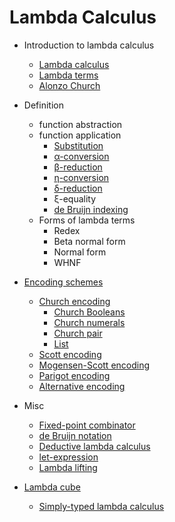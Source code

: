 # Lambda Calculus

* Introduction to lambda calculus
  - [Lambda calculus](./lambda-calculus.md)
  - [Lambda terms](./lambda-terms.md)
  - [Alonzo Church](./alonzo-church.md)

* Definition
  - function abstraction
  - function application
      - [Substitution](./substitution.md)
      - [α-conversion](./alpha-conversion.md)
      - [β-reduction](./beta-reduction.md)
      - [η-conversion](./eta-conversion.md)
      - [δ-reduction](./delta-reduction.md)
      - ξ-equality
      - [de Bruijn indexing](./de-bruijn-indexing.md)
  - Forms of lambda terms
      - Redex
      - Beta normal form
      - Normal form
      - WHNF

* [Encoding schemes](./encoding-schemes.md)
  - [Church encoding](church-encoding.md)
    - [Church Booleans](church-booleans.md)
    - [Church numerals](church-numerals.md)
    - [Church pair](./church-pair.md)
    - [List](church-data-structures.md)
  - [Scott encoding](scott-encoding.md)
  - [Mogensen-Scott encoding](mogensen-scott-encoding.md)
  - [Parigot encoding](parigot-encoding.md)
  - [Alternative encoding](./encoding-alternatives.md)

* Misc
  - [Fixed-point combinator](./fixed-point-combinator.md)
  - [de Bruijn notation](./de-bruijn-notation.md)
  - [Deductive lambda calculus](./deductive-lambda-calculus.md)
  - [let-expression](./let-expression.md)
  - [Lambda lifting](./lambda-lifting.md)

* [Lambda cube](./lambda-cube.md)
  - [Simply-typed lambda calculus](./simply-typed-lc.md)
